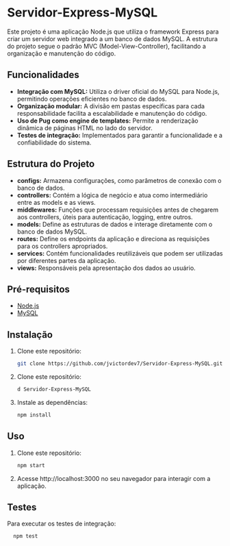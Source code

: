 # Servidor-Express-MySQL

Este projeto é uma aplicação Node.js que utiliza o framework Express para criar um servidor web integrado a um banco de dados MySQL. A estrutura do projeto segue o padrão MVC (Model-View-Controller), facilitando a organização e manutenção do código.

## Funcionalidades

- **Integração com MySQL:** Utiliza o driver oficial do MySQL para Node.js, permitindo operações eficientes no banco de dados.
- **Organização modular:** A divisão em pastas específicas para cada responsabilidade facilita a escalabilidade e manutenção do código.
- **Uso de Pug como engine de templates:** Permite a renderização dinâmica de páginas HTML no lado do servidor.
- **Testes de integração:** Implementados para garantir a funcionalidade e a confiabilidade do sistema.

## Estrutura do Projeto

- **configs:** Armazena configurações, como parâmetros de conexão com o banco de dados.
- **controllers:** Contém a lógica de negócio e atua como intermediário entre as models e as views.
- **middlewares:** Funções que processam requisições antes de chegarem aos controllers, úteis para autenticação, logging, entre outros.
- **models:** Define as estruturas de dados e interage diretamente com o banco de dados MySQL.
- **routes:** Define os endpoints da aplicação e direciona as requisições para os controllers apropriados.
- **services:** Contém funcionalidades reutilizáveis que podem ser utilizadas por diferentes partes da aplicação.
- **views:** Responsáveis pela apresentação dos dados ao usuário.

## Pré-requisitos

- [Node.js](https://nodejs.org/)
- [MySQL](https://www.mysql.com/)

## Instalação

1. Clone este repositório:
   ```bash
   git clone https://github.com/jvictordev7/Servidor-Express-MySQL.git

2. Clone este repositório:
   ```bash
   d Servidor-Express-MySQL

3. Instale as dependências:
   ```bash
   npm install

## Uso

1. Clone este repositório:
   ```bash
   npm start

2. Acesse http://localhost:3000 no seu navegador para interagir com a aplicação.
   
## Testes

Para executar os testes de integração:
 ```bash
   npm test

